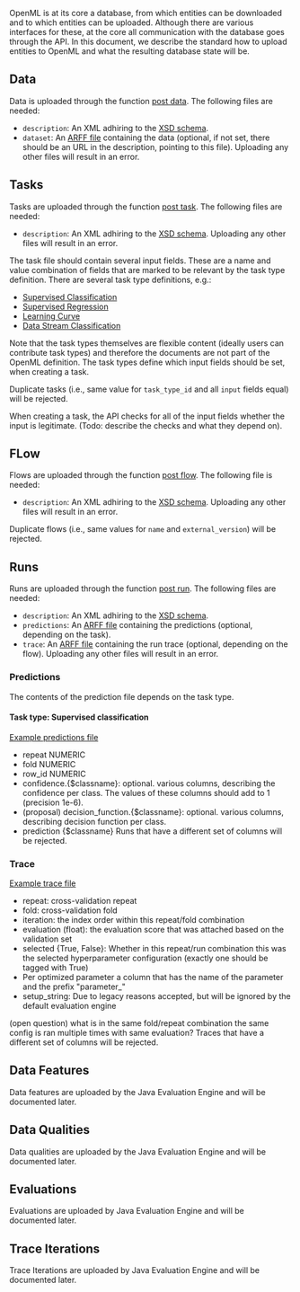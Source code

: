 OpenML is at its core a database, from which entities can be downloaded and to which entities can be uploaded. Although there are various interfaces for these, at the core all communication with the database goes through the API. In this document, we describe the standard how to upload entities to OpenML and what the resulting database state will be.

## Data

Data is uploaded through the function [post data](https://www.openml.org/api_docs#!/data/post_data). The following files are needed:

- `description`: An XML adhiring to the [XSD schema](https://www.openml.org/api_new/v1/xsd/openml.data.upload).
- `dataset`: An [ARFF file](https://www.cs.waikato.ac.nz/ml/weka/arff.html) containing the data (optional, if not set, there should be an URL in the description, pointing to this file).
  Uploading any other files will result in an error.

## Tasks

Tasks are uploaded through the function [post task](https://www.openml.org/api_docs#!/task/post_task). The following files are needed:

- `description`: An XML adhiring to the [XSD schema](https://www.openml.org/api_new/v1/xsd/openml.task.upload).
  Uploading any other files will result in an error.

The task file should contain several input fields. These are a name and value combination of fields that are marked to be relevant by the task type definition. There are several task type definitions, e.g.:

- [Supervised Classification](https://www.openml.org/api/v1/tasktype/1)
- [Supervised Regression](https://www.openml.org/api/v1/tasktype/2)
- [Learning Curve](https://www.openml.org/api/v1/tasktype/3)
- [Data Stream Classification](https://www.openml.org/api/v1/tasktype/4)

Note that the task types themselves are flexible content (ideally users can contribute task types) and therefore the documents are not part of the OpenML definition. The task types define which input fields should be set, when creating a task.

Duplicate tasks (i.e., same value for `task_type_id` and all `input` fields equal) will be rejected.

When creating a task, the API checks for all of the input fields whether the input is legitimate. (Todo: describe the checks and what they depend on).

## FLow

Flows are uploaded through the function [post flow](https://www.openml.org/api_docs#!/flow/post_flow). The following file is needed:

- `description`: An XML adhiring to the [XSD schema](https://www.openml.org/api_new/v1/xsd/openml.implementation.upload).
  Uploading any other files will result in an error.

Duplicate flows (i.e., same values for `name` and `external_version`) will be rejected.

## Runs

Runs are uploaded through the function [post run](https://www.openml.org/api_docs#!/run/post_run). The following files are needed:

- `description`: An XML adhiring to the [XSD schema](https://www.openml.org/api_new/v1/xsd/openml.run.upload).
- `predictions`: An [ARFF file](https://www.cs.waikato.ac.nz/ml/weka/arff.html) containing the predictions (optional, depending on the task).
- `trace`: An [ARFF file](https://www.cs.waikato.ac.nz/ml/weka/arff.html) containing the run trace (optional, depending on the flow).
  Uploading any other files will result in an error.

### Predictions

The contents of the prediction file depends on the task type.

#### Task type: Supervised classification

[Example predictions file](https://www.openml.org/api/v1/arff_example/predictions)

- repeat NUMERIC
- fold NUMERIC
- row_id NUMERIC
- confidence.{\$classname}: optional. various columns, describing the confidence per class. The values of these columns should add to 1 (precision 1e-6).
- (proposal) decision_function.{\$classname}: optional. various columns, describing decision function per class.
- prediction {\$classname}
  Runs that have a different set of columns will be rejected.

### Trace

[Example trace file](https://www.openml.org/api/v1/arff_example/trace)

- repeat: cross-validation repeat
- fold: cross-validation fold
- iteration: the index order within this repeat/fold combination
- evaluation (float): the evaluation score that was attached based on the validation set
- selected {True, False}: Whether in this repeat/run combination this was the selected hyperparameter configuration (exactly one should be tagged with True)
- Per optimized parameter a column that has the name of the parameter and the prefix "parameter_"
- setup_string: Due to legacy reasons accepted, but will be ignored by the default evaluation engine

(open question) what is in the same fold/repeat combination the same config is ran multiple times with same evaluation?
Traces that have a different set of columns will be rejected.

## Data Features

Data features are uploaded by the Java Evaluation Engine and will be documented later.

## Data Qualities

Data qualities are uploaded by the Java Evaluation Engine and will be documented later.

## Evaluations

Evaluations are uploaded by Java Evaluation Engine and will be documented later.

## Trace Iterations

Trace Iterations are uploaded by Java Evaluation Engine and will be documented later.
